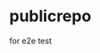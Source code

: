 # publicrepo
for e2e test

































































































